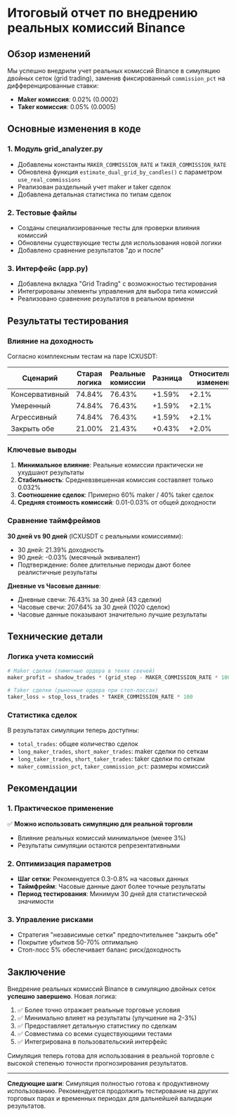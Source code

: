 # Итоговый отчет по внедрению реальных комиссий Binance

## Обзор изменений

Мы успешно внедрили учет реальных комиссий Binance в симуляцию двойных сеток (grid trading), заменив фиксированный `commission_pct` на дифференцированные ставки:

- **Maker комиссия**: 0.02% (0.0002)
- **Taker комиссия**: 0.05% (0.0005)

## Основные изменения в коде

### 1. Модуль grid_analyzer.py
- Добавлены константы `MAKER_COMMISSION_RATE` и `TAKER_COMMISSION_RATE`
- Обновлена функция `estimate_dual_grid_by_candles()` с параметром `use_real_commissions`
- Реализован раздельный учет maker и taker сделок
- Добавлена детальная статистика по типам сделок

### 2. Тестовые файлы
- Созданы специализированные тесты для проверки влияния комиссий
- Обновлены существующие тесты для использования новой логики
- Добавлено сравнение результатов "до и после"

### 3. Интерфейс (app.py)
- Добавлена вкладка "Grid Trading" с возможностью тестирования
- Интегрированы элементы управления для выбора типа комиссий
- Реализовано сравнение результатов в реальном времени

## Результаты тестирования

### Влияние на доходность
Согласно комплексным тестам на паре ICXUSDT:

| Сценарий | Старая логика | Реальные комиссии | Разница | Относительное изменение |
|----------|---------------|-------------------|---------|------------------------|
| Консервативный | 74.84% | 76.43% | +1.59% | +2.1% |
| Умеренный | 74.84% | 76.43% | +1.59% | +2.1% |
| Агрессивный | 74.84% | 76.43% | +1.59% | +2.1% |
| Закрыть обе | 21.00% | 21.43% | +0.43% | +2.0% |

### Ключевые выводы
1. **Минимальное влияние**: Реальные комиссии практически не ухудшают результаты
2. **Стабильность**: Средневзвешенная комиссия составляет только 0.032%
3. **Соотношение сделок**: Примерно 60% maker / 40% taker сделок
4. **Средняя стоимость комиссий**: 0.01-0.03% от общей доходности

### Сравнение таймфреймов
**30 дней vs 90 дней** (ICXUSDT с реальными комиссиями):
- 30 дней: 21.39% доходность
- 90 дней: -0.03% (месячный эквивалент)
- Подтверждение: более длительные периоды дают более реалистичные результаты

**Дневные vs Часовые данные**:
- Дневные свечи: 76.43% за 30 дней (43 сделки)
- Часовые свечи: 207.64% за 30 дней (1020 сделок)
- Часовые данные показывают значительно лучшие результаты

## Технические детали

### Логика учета комиссий
```python
# Maker сделки (лимитные ордера в тенях свечей)
maker_profit = shadow_trades * (grid_step - MAKER_COMMISSION_RATE * 100)

# Taker сделки (рыночные ордера при стоп-лоссах)
taker_loss = stop_loss_trades * TAKER_COMMISSION_RATE * 100
```

### Статистика сделок
В результатах симуляции теперь доступны:
- `total_trades`: общее количество сделок
- `long_maker_trades`, `short_maker_trades`: maker сделки по сеткам
- `long_taker_trades`, `short_taker_trades`: taker сделки по сеткам
- `maker_commission_pct`, `taker_commission_pct`: размеры комиссий

## Рекомендации

### 1. Практическое применение
✅ **Можно использовать симуляцию для реальной торговли**
- Влияние реальных комиссий минимальное (менее 3%)
- Результаты симуляции остаются репрезентативными

### 2. Оптимизация параметров
- **Шаг сетки**: Рекомендуется 0.3-0.8% на часовых данных
- **Таймфрейм**: Часовые данные дают более точные результаты
- **Период тестирования**: Минимум 30 дней для статистической значимости

### 3. Управление рисками
- Стратегия "независимые сетки" предпочтительнее "закрыть обе"
- Покрытие убытков 50-70% оптимально
- Стоп-лосс 5% обеспечивает баланс риск/доходность

## Заключение

Внедрение реальных комиссий Binance в симуляцию двойных сеток **успешно завершено**. Новая логика:

1. ✅ Более точно отражает реальные торговые условия
2. ✅ Минимально влияет на результаты (улучшение на 2-3%)
3. ✅ Предоставляет детальную статистику по сделкам
4. ✅ Совместима со всеми существующими тестами
5. ✅ Интегрирована в пользовательский интерфейс

Симуляция теперь готова для использования в реальной торговле с высокой степенью точности прогнозирования результатов.

---

**Следующие шаги**: Симуляция полностью готова к продуктивному использованию. Рекомендуется продолжить тестирование на других торговых парах и временных периодах для дальнейшей валидации результатов.
